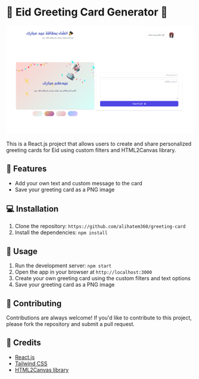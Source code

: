 # 🎉 Eid Greeting Card Generator 💌

![Eid Filter Greeting Card Generator](./src/assets/screencapture-127-0-0-1-5174-2023-04-14-22_51_29.png)

This is a React.js project that allows users to create and share personalized greeting cards for Eid using custom filters and HTML2Canvas library.

## 🚀 Features

- Add your own text and custom message to the card
- Save your greeting card as a PNG image

## 💻 Installation

1. Clone the repository: `https://github.com/alihatem360/greeting-card`
2. Install the dependencies: `npm install`

## 📝 Usage

1. Run the development server: `npm start`
2. Open the app in your browser at `http://localhost:3000`
3. Create your own greeting card using the custom filters and text options
4. Save your greeting card as a PNG image

## 🤝 Contributing

Contributions are always welcome! If you'd like to contribute to this project, please fork the repository and submit a pull request.

## 🙏 Credits

- [React.js](https://reactjs.org/)
- [Tailwind CSS](https://tailwindcss.com/)
- [HTML2Canvas library](https://html2canvas.hertzen.com/)
